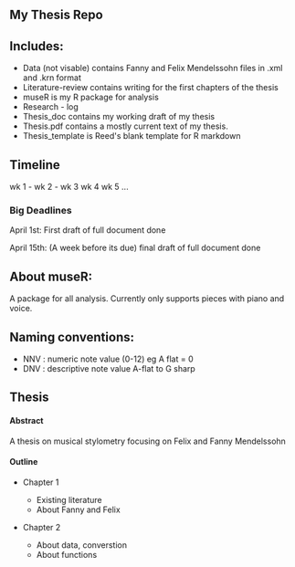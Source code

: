## My Thesis Repo


## Includes:

* Data (not visable) contains Fanny and Felix Mendelssohn files in .xml and .krn format
* Literature-review contains writing for the first chapters of the thesis
* museR is my R package for analysis
* Research - log 
* Thesis_doc contains my working draft of my thesis
* Thesis.pdf contains a mostly current text of my thesis. 
* Thesis_template is Reed's blank template for R markdown

## Timeline
wk 1 - 
wk 2 - 
wk 3
wk 4
wk 5
... 

### Big Deadlines

April 1st: First draft of full document done

April 15th: (A week before its due) final draft of full document done


## About museR:

A package for all analysis. Currently only supports pieces with piano and voice. 

## Naming conventions: 

* NNV : numeric note value (0-12) eg A flat = 0
* DNV : descriptive note value A-flat to G sharp

## Thesis

#### Abstract
 A thesis on musical stylometry focusing on Felix and Fanny Mendelssohn



#### Outline

* Chapter 1
  + Existing literature
  + About Fanny and Felix
  
  
* Chapter 2
  + About data, converstion
  + About functions






